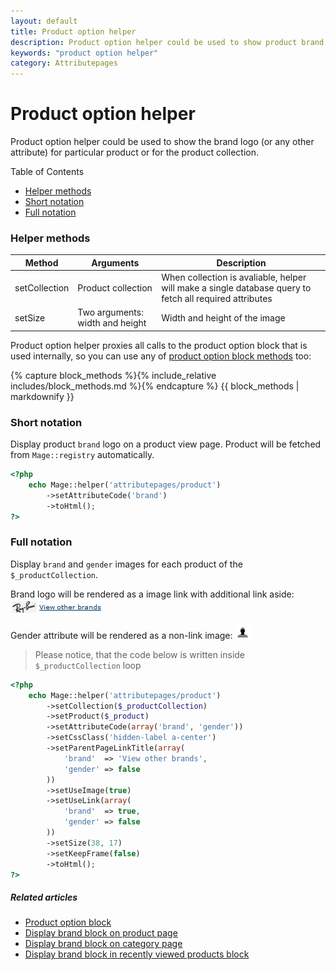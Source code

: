 ```yaml
---
layout: default
title: Product option helper
description: Product option helper could be used to show product brand logo at any page
keywords: "product option helper"
category: Attributepages
---
```


# Product option helper

Product option helper could be used to show the brand logo (or any other attribute)
for particular product or for the product collection.

Table of Contents

- [Helper methods](#helper-methods)
- [Short notation](#short-notation)
- [Full notation](#full-notation)

### Helper methods

Method             | Arguments            | Description
-------------------|----------------------|------------
setCollection      | Product collection | When collection is avaliable, helper will make a single database query to fetch all required attributes
setSize            | Two arguments: width and height | Width and height of the image

Product option helper proxies all calls to the product option block that is used
internally, so you can use any of
[product option block methods](/m1/extensions/attributepages/widgets-and-blocks/product-option-block/#block-methods)
too:

{% capture block_methods %}{% include_relative includes/block_methods.md %}{% endcapture %}
{{ block_methods | markdownify }}

### Short notation

Display product `brand` logo on a product view page. Product will be fetched
from `Mage::registry` automatically.

```php
<?php
    echo Mage::helper('attributepages/product')
        ->setAttributeCode('brand')
        ->toHtml();
?>
```

### Full notation

Display `brand` and `gender` images for each product of the `$_productCollection`.

Brand logo will be rendered as a image link with additional link aside:
![Brand logo with 'View other brands' link aside](/images/attributepages/widgets-and-blocks/thumbnail/brand_logo_with_link_aside.png)

Gender attribute will be rendered as a non-link image:
![Gender icon](/images/attributepages/widgets-and-blocks/thumbnail/gender_image.png)

> Please notice, that the code below is written inside `$_productCollection`
> loop

```php
<?php
    echo Mage::helper('attributepages/product')
        ->setCollection($_productCollection)
        ->setProduct($_product)
        ->setAttributeCode(array('brand', 'gender'))
        ->setCssClass('hidden-label a-center')
        ->setParentPageLinkTitle(array(
            'brand'  => 'View other brands',
            'gender' => false
        ))
        ->setUseImage(true)
        ->setUseLink(array(
            'brand'  => true,
            'gender' => false
        ))
        ->setSize(38, 17)
        ->setKeepFrame(false)
        ->toHtml();
?>
```

##### Related articles

- [Product option block](/m1/extensions/attributepages/widgets-and-blocks/product-option-block/)
- [Display brand block on product page](/m1/extensions/attributepages/use-cases/brand-block-on-product-page/#inline-php-code)
- [Display brand block on category page](/m1/extensions/attributepages/use-cases/brand-block-on-category-page/)
- [Display brand block in recently viewed products block](/m1/extensions/attributepages/use-cases/brand-block-in-recently-viewed-block/)
